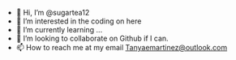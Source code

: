- 👋 Hi, I’m @sugartea12
- 👀 I’m interested in the coding on here
- 🌱 I’m currently learning ...
- 💞️ I’m looking to collaborate on Github if I can.
- 📫 How to reach me at my email Tanyaemartinez@outlook.com

<!---
sugartea12/sugartea12 is a ✨ special ✨ repository because its `README.md` (this file) appears on your GitHub profile.
You can click the Preview link to take a look at your changes.
--->
